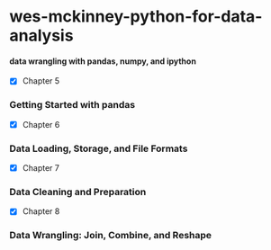 # wes-mckinney-python-for-data-analysis   
#### data wrangling with pandas, numpy, and ipython  
- [X] Chapter 5
### Getting Started with pandas
- [X] Chapter 6
### Data Loading, Storage, and File Formats
- [X] Chapter 7
### Data Cleaning and Preparation
- [X] Chapter 8
### Data Wrangling: Join, Combine, and Reshape
  
